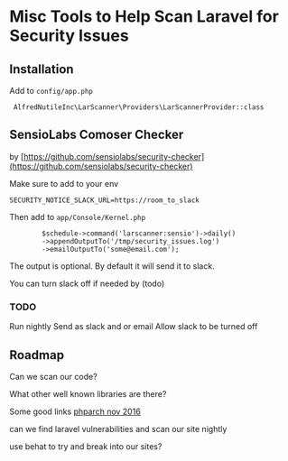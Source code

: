 # Misc Tools to Help Scan Laravel for Security Issues

## Installation

Add to `config/app.php`

~~~
 AlfredNutileInc\LarScanner\Providers\LarScannerProvider::class
~~~

## SensioLabs Comoser Checker

by [https://github.com/sensiolabs/security-checker](https://github.com/sensiolabs/security-checker)

Make sure to add to your env

```
SECURITY_NOTICE_SLACK_URL=https://room_to_slack
```

Then add to `app/Console/Kernel.php`

```
        $schedule->command('larscanner:sensio')->daily()
        ->appendOutputTo('/tmp/security_issues.log')
        ->emailOutputTo('some@email.com');
```

The output is optional. By default it will send it to slack.

You can turn slack off if needed by (todo)


### TODO
Run nightly
Send as slack and or email
Allow slack to be turned off



## Roadmap

Can we scan our code?

What other well known libraries are there?

Some good links [phparch nov 2016](https://www.phparch.com/2016/11/november-2016-moving-forward/)

can we find laravel vulnerabilities and scan our site nightly

use behat to try and break into our sites?
